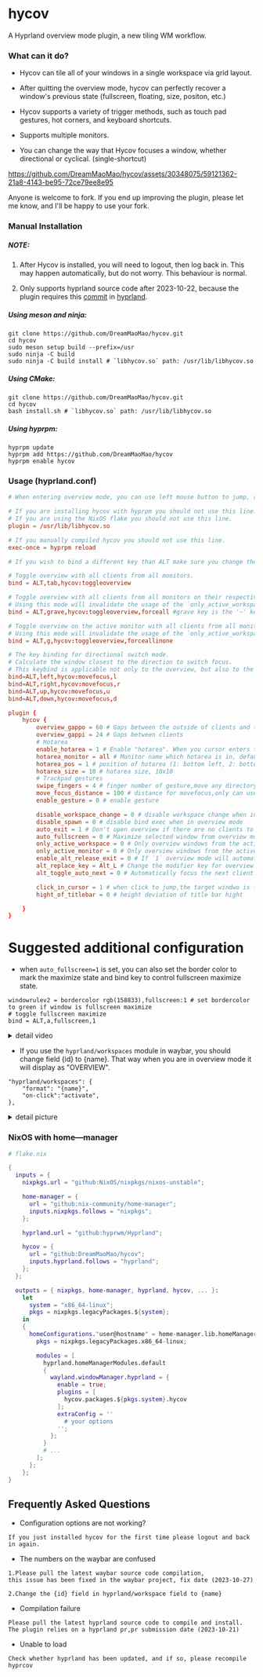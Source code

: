 # hycov
A Hyprland overview mode plugin, a new tiling WM workflow.  

### What can it do?
- Hycov can tile all of your windows in a single workspace via grid layout.

- After quitting the overview mode, hycov can perfectly recover a window's previous state (fullscreen, floating, size, positon, etc.)

- Hycov supports a variety of trigger methods, such as touch pad gestures, hot corners, and keyboard shortcuts.

- Supports multiple monitors.

- You can change the way that Hycov focuses a window, whether directional or cyclical. (single-shortcut)

https://github.com/DreamMaoMao/hycov/assets/30348075/59121362-21a8-4143-be95-72ce79ee8e95


Anyone is welcome to fork. If you end up improving the plugin, please let me know, and I'll be happy to use your fork.

### Manual Installation

##### NOTE:
1. After Hycov is installed, you will need to logout, then log back in. This may happen automatically, but do not worry. This behaviour is normal.

2. Only supports hyprland source code after 2023-10-22, because the plugin requires this [commit](https://github.com/hyprwm/Hyprland/commit/a61eb7694df25a75f45502ed64b1536fda370c1d) in [hyprland](https://github.com/hyprwm/Hyprland).

##### Using meson and ninja:

```shell
git clone https://github.com/DreamMaoMao/hycov.git
cd hycov
sudo meson setup build --prefix=/usr
sudo ninja -C build
sudo ninja -C build install # `libhycov.so` path: /usr/lib/libhycov.so
```

##### Using CMake:

```shell
git clone https://github.com/DreamMaoMao/hycov.git
cd hycov
bash install.sh # `libhycov.so` path: /usr/lib/libhycov.so
```

##### Using hyprpm:

```shell
hyprpm update
hyprpm add https://github.com/DreamMaoMao/hycov
hyprpm enable hycov
```

### Usage (hyprland.conf)

```conf
# When entering overview mode, you can use left mouse button to jump, right mouse button to kill or use keybind

# If you are installing hycov with hyprpm you should not use this line.
# If you are using the NixOS flake you should not use this line.
plugin = /usr/lib/libhycov.so

# If you manually compiled hycov you should not use this line.
exec-once = hyprpm reload

# If you wish to bind a different key than ALT make sure you change the key using the `alt_replace_key` aswell as changing the binding.

# Toggle overview with all clients from all monitors.
bind = ALT,tab,hycov:toggleoverview

# Toggle overview with all clients from all monitors on their respective monitors. 
# Using this mode will invalidate the usage of the `only_active_workspace` or `only_active_monitor` options.
bind = ALT,grave,hycov:toggleoverview,forceall #grave key is the '~' key

# Toggle overview on the active monitor with all clients from all monitors. 
# Using this mode will invalidate the usage of the `only_active_workspace` or `only_active_monitor` options.
bind = ALT,g,hycov:toggleoverview,forceallinone 

# The key binding for directional switch mode.
# Calculate the window closest to the direction to switch focus.
# This keybind is applicable not only to the overview, but also to the general layout.
bind=ALT,left,hycov:movefocus,l
bind=ALT,right,hycov:movefocus,r
bind=ALT,up,hycov:movefocus,u
bind=ALT,down,hycov:movefocus,d

plugin {
    hycov {
        overview_gappo = 60 # Gaps between the outside of clients and the edge of the screen
        overview_gappi = 24 # Gaps between clients
        # Hotarea
        enable_hotarea = 1 # Enable "hotarea". When you cursor enters the hotarea it will trigger overview mode. (Not reccomended if you play games as it can still trigger whilst the game is open)
        hotarea_monitor = all # Monitor name which hotarea is in, default is all
        hotarea_pos = 1 # position of hotarea (1: bottom left, 2: bottom right, 3: top left, 4: top right)
        hotarea_size = 10 # hotarea size, 10x10
        # Trackpad gestures
        swipe_fingers = 4 # finger number of gesture,move any directory
        move_focus_distance = 100 # distance for movefocus,only can use 3 finger to move 
        enable_gesture = 0 # enable gesture

        disable_workspace_change = 0 # disable workspace change when in overview mode
        disable_spawn = 0 # disable bind exec when in overview mode
        auto_exit = 1 # Don't open overview if there are no clients to be opened.
        auto_fullscreen = 0 # Maximize selected window from overview mode after exit.
        only_active_workspace = 0 # Only overview windows from the active workspace
        only_active_monitor = 0 # Only overview windows from the active monitor
        enable_alt_release_exit = 0 # If `1` overview mode will automatically exit once you release the assigned alt key.
        alt_replace_key = Alt_L # Change the modifier key for overview mode, options are [ Alt_L, Alt_R, Super_L, Super_R, Control_L, Control_R, Shift_L, Shift_R ] or a key code e.g. code:133
        alt_toggle_auto_next = 0 # Automatically focus the next client in the overview mode, useful in combination with `enable_alt_release_exit` to quickly toggle between clients.

        click_in_cursor = 1 # when click to jump,the target windwo is find by cursor, not the current foucus window.
        hight_of_titlebar = 0 # height deviation of title bar hight

    }
}

```

# Suggested additional configuration
- when `auto_fullscreen=1` is set, you can also set the border color to mark the maximize state and bind key to control fullscreen maximize state.
```
windowrulev2 = bordercolor rgb(158833),fullscreen:1 # set bordercolor to green if window is fullscreen maximize
# toggle fullscreen maximize
bind = ALT,a,fullscreen,1
```
<details>
<summary>detail video</summary>

https://github.com/DreamMaoMao/hycov/assets/30348075/15ba36c2-1782-4ae0-8ac1-d0ca98e01e0f

</details>


- If you use the `hyprland/workspaces` module in waybar, you should change field {id} to {name}. That way when you are in overview mode it will display as "OVERVIEW".
```
"hyprland/workspaces": {
    "format": "{name}",
    "on-click":"activate",
},
```

<details>
<summary>detail picture</summary>

![image](https://github.com/DreamMaoMao/hycov/assets/30348075/332f4025-20c1-4a44-853b-1b5264df986e)
![image](https://github.com/DreamMaoMao/hycov/assets/30348075/500d9fd7-299b-48bc-ab72-146f263044a5)

</details>

### NixOS with home—manager

```nix
# flake.nix

{
  inputs = {
    nixpkgs.url = "github:NixOS/nixpkgs/nixos-unstable";

    home-manager = {
      url = "github:nix-community/home-manager";
      inputs.nixpkgs.follows = "nixpkgs";
    };

    hyprland.url = "github:hyprwm/Hyprland";

    hycov = {
      url = "github:DreamMaoMao/hycov";
      inputs.hyprland.follows = "hyprland";
    };
  };

  outputs = { nixpkgs, home-manager, hyprland, hycov, ... }:
    let
      system = "x86_64-linux";
      pkgs = nixpkgs.legacyPackages.${system};
    in
    {
      homeConfigurations."user@hostname" = home-manager.lib.homeManagerConfiguration {
        pkgs = nixpkgs.legacyPackages.x86_64-linux;

        modules = [
          hyprland.homeManagerModules.default
          {
            wayland.windowManager.hyprland = {
              enable = true;
              plugins = [
                hycov.packages.${pkgs.system}.hycov
              ];
              extraConfig = ''
                # your options
              '';
            };
          }
          # ...
        ];
      };
    };
}
```
## Frequently Asked Questions
- Configuration options are not working?
```
If you just installed hycov for the first time please logout and back in again.
```

- The numbers on the waybar are confused

```
1.Please pull the latest waybar source code compilation,
this issue has been fixed in the waybar project, fix date (2023-10-27)

2.Change the {id} field in hyprland/workspace field to {name}
```

- Compilation failure
```
Please pull the latest hyprland source code to compile and install. The plugin relies on a hyprland pr,pr submission date (2023-10-21)
```

- Unable to load
```
Check whether hyprland has been updated, and if so, please recompile hyprcov
```

